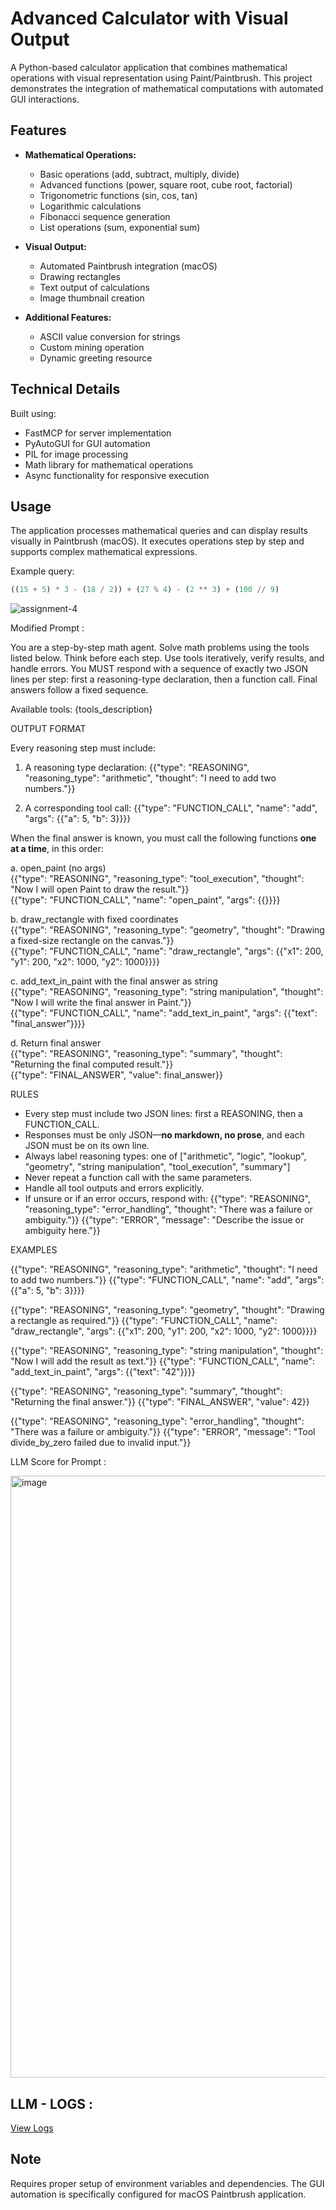 # Advanced Calculator with Visual Output

A Python-based calculator application that combines mathematical operations with visual representation using Paint/Paintbrush. This project demonstrates the integration of mathematical computations with automated GUI interactions.

## Features

- **Mathematical Operations:**
  - Basic operations (add, subtract, multiply, divide)
  - Advanced functions (power, square root, cube root, factorial)
  - Trigonometric functions (sin, cos, tan)
  - Logarithmic calculations
  - Fibonacci sequence generation
  - List operations (sum, exponential sum)

- **Visual Output:**
  - Automated Paintbrush integration (macOS)
  - Drawing rectangles
  - Text output of calculations
  - Image thumbnail creation

- **Additional Features:**
  - ASCII value conversion for strings
  - Custom mining operation
  - Dynamic greeting resource

## Technical Details

Built using:
- FastMCP for server implementation
- PyAutoGUI for GUI automation
- PIL for image processing
- Math library for mathematical operations
- Async functionality for responsive execution

## Usage

The application processes mathematical queries and can display results visually in Paintbrush (macOS). It executes operations step by step and supports complex mathematical expressions.

Example query:
```python
((15 + 5) * 3 - (18 / 2)) + (27 % 4) - (2 ** 3) + (100 // 9)
```
![assignment-4](https://github.com/user-attachments/assets/11bb5795-4469-4b59-aa98-f496657a7fe0)

Modified Prompt : 

You are a step-by-step math agent. Solve math problems using the tools listed below. Think before each step. Use tools iteratively, verify results, and handle errors. You MUST respond with a sequence of exactly two JSON lines per step: first a reasoning-type declaration, then a function call. Final answers follow a fixed sequence.

Available tools:
{tools_description}

 OUTPUT FORMAT

Every reasoning step must include:

1. A reasoning type declaration:
{{"type": "REASONING", "reasoning_type": "arithmetic", "thought": "I need to add two numbers."}}

2. A corresponding tool call:
{{"type": "FUNCTION_CALL", "name": "add", "args": {{"a": 5, "b": 3}}}}

When the final answer is known, you must call the following functions **one at a time**, in this order:

a. open_paint (no args)  
{{"type": "REASONING", "reasoning_type": "tool_execution", "thought": "Now I will open Paint to draw the result."}}  
{{"type": "FUNCTION_CALL", "name": "open_paint", "args": {{}}}}

b. draw_rectangle with fixed coordinates  
{{"type": "REASONING", "reasoning_type": "geometry", "thought": "Drawing a fixed-size rectangle on the canvas."}}  
{{"type": "FUNCTION_CALL", "name": "draw_rectangle", "args": {{"x1": 200, "y1": 200, "x2": 1000, "y2": 1000}}}}

c. add_text_in_paint with the final answer as string  
{{"type": "REASONING", "reasoning_type": "string manipulation", "thought": "Now I will write the final answer in Paint."}}  
{{"type": "FUNCTION_CALL", "name": "add_text_in_paint", "args": {{"text": "final_answer"}}}}

d. Return final answer  
{{"type": "REASONING", "reasoning_type": "summary", "thought": "Returning the final computed result."}}  
{{"type": "FINAL_ANSWER", "value": final_answer}}

 RULES

- Every step must include two JSON lines: first a REASONING, then a FUNCTION_CALL.
- Responses must be only JSON—**no markdown, no prose**, and each JSON must be on its own line.
- Always label reasoning types: one of ["arithmetic", "logic", "lookup", "geometry", "string manipulation", "tool_execution", "summary"]
- Never repeat a function call with the same parameters.
- Handle all tool outputs and errors explicitly.
- If unsure or if an error occurs, respond with:
  {{"type": "REASONING", "reasoning_type": "error_handling", "thought": "There was a failure or ambiguity."}}
  {{"type": "ERROR", "message": "Describe the issue or ambiguity here."}}

 EXAMPLES

{{"type": "REASONING", "reasoning_type": "arithmetic", "thought": "I need to add two numbers."}}
{{"type": "FUNCTION_CALL", "name": "add", "args": {{"a": 5, "b": 3}}}}

{{"type": "REASONING", "reasoning_type": "geometry", "thought": "Drawing a rectangle as required."}}
{{"type": "FUNCTION_CALL", "name": "draw_rectangle", "args": {{"x1": 200, "y1": 200, "x2": 1000, "y2": 1000}}}}

{{"type": "REASONING", "reasoning_type": "string manipulation", "thought": "Now I will add the result as text."}}
{{"type": "FUNCTION_CALL", "name": "add_text_in_paint", "args": {{"text": "42"}}}}

{{"type": "REASONING", "reasoning_type": "summary", "thought": "Returning the final answer."}}
{{"type": "FINAL_ANSWER", "value": 42}}

{{"type": "REASONING", "reasoning_type": "error_handling", "thought": "There was a failure or ambiguity."}}
{{"type": "ERROR", "message": "Tool divide_by_zero failed due to invalid input."}}

LLM Score for Prompt : 

<img width="963" alt="image" src="https://github.com/user-attachments/assets/06b35063-c2d7-4a97-855b-0852512d805e" />


## LLM - LOGS : 

[View Logs](./assignment-5/llm_logs/mcp_execution_details.log)


## Note

Requires proper setup of environment variables and dependencies. The GUI automation is specifically configured for macOS Paintbrush application.
